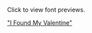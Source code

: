 Click to view font previews.

<a href="https://www.dafont.com/i-found-my-valentine.font?back=theme">"I Found My Valentine"</a>
